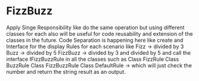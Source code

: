 # FizzBuzz

Apply Singe Responsibility like do the same operation but using different classes for each also will be useful for code reusability and extension of the classes in the future.
Code Separation is happening here like create and Interface for the display Rules for each scenario like
Fizz -> divided by 3
Buzz -> divided by 5
FizzBuzz -> divided by 3  and divided by 5
and call the interface IFizzBuzzRule in all the classes such as 
Class FizzRule
Class BuzzRule
Class FizzBuzzRule
Class DefaultRule -> which will just check the number and return the string result as an output.
